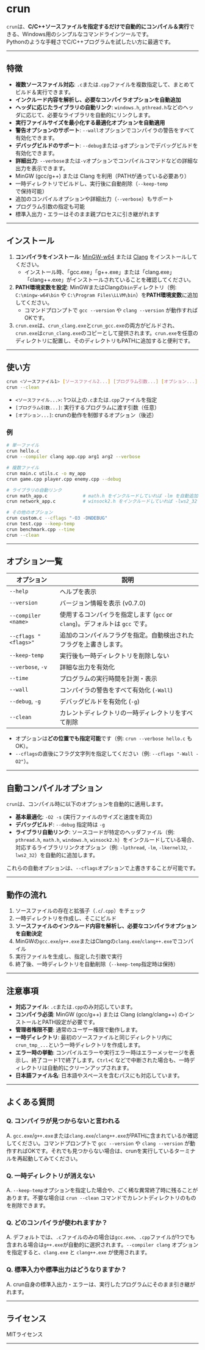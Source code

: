 # crun

`crun`は、**C/C++ソースファイルを指定するだけで自動的にコンパイル＆実行**できる、Windows用のシンプルなコマンドラインツールです。  
Pythonのような手軽さでC/C++プログラムを試したい方に最適です。

---

## 特徴

- **複数ソースファイル対応**: `.c`または`.cpp`ファイルを複数指定して、まとめてビルド＆実行できます。
- **インクルード内容を解析し、必要なコンパイラオプションを自動追加**
- **ヘッダに応じたライブラリの自動リンク**: `windows.h`, `pthread.h`などのヘッダに応じて、必要なライブラリを自動的にリンクします。
- **実行ファイルサイズを最小化する最適化オプションを自動適用**
- **警告オプションのサポート**: `--wall`オプションでコンパイラの警告をすべて有効化できます。
- **デバッグビルドのサポート**: `--debug`または`-g`オプションでデバッグビルドを有効化できます。
- **詳細出力**: `--verbose`または`-v`オプションでコンパイルコマンドなどの詳細な出力を表示できます。
- MinGW (gcc/g++) または Clang を利用（PATHが通っている必要あり）
- 一時ディレクトリでビルドし、実行後に自動削除（`--keep-temp`で保持可能）
- 追加のコンパイルオプションや詳細出力（`--verbose`）もサポート
- プログラム引数の指定も可能
- 標準入出力・エラーはそのまま親プロセスに引き継がれます

---

## インストール

1. **コンパイラをインストール**: [MinGW-w64](https://www.mingw-w64.org/) または [Clang](https://clang.llvm.org/) をインストールしてください。
    - インストール時、「gcc.exe」「g++.exe」または「clang.exe」「clang++.exe」がインストールされていることを確認してください。
2. **PATH環境変数を設定**: MinGWまたはClangの`bin`ディレクトリ（例: `C:\mingw-w64\bin` や `C:\Program Files\LLVM\bin`）を**PATH環境変数**に追加してください。
    - コマンドプロンプトで `gcc --version` や `clang --version` が動作すればOKです。
3. `crun.exe`は、`crun_clang.exe`と`crun_gcc.exe`の両方がビルドされ、`crun.exe`は`crun_clang.exe`のコピーとして提供されます。`crun.exe`を任意のディレクトリに配置し、そのディレクトリもPATHに追加すると便利です。

---

## 使い方

```sh
crun <ソースファイル1> [ソースファイル2...] [プログラム引数...] [オプション...]
crun --clean
```

- `<ソースファイル...>`: 1つ以上の`.c`または`.cpp`ファイルを指定
- `[プログラム引数...]`: 実行するプログラムに渡す引数（任意）
- `[オプション...]`: crunの動作を制御するオプション（後述）

### 例

```sh
# 単一ファイル
crun hello.c
crun --compiler clang app.cpp arg1 arg2 --verbose

# 複数ファイル
crun main.c utils.c -o my_app
crun game.cpp player.cpp enemy.cpp --debug

# ライブラリの自動リンク
crun math_app.c             # math.h をインクルードしていれば -lm を自動追加
crun network_app.c          # winsock2.h をインクルードしていれば -lws2_32 を自動追加

# その他のオプション
crun custom.c --cflags "-O3 -DNDEBUG"
crun test.cpp --keep-temp
crun benchmark.cpp --time
crun --clean
```

---

## オプション一覧

| オプション                | 説明                                    |
|--------------------------|-----------------------------------------|
| `--help`                 | ヘルプを表示                            |
| `--version`              | バージョン情報を表示 (v0.7.0)           |
| `--compiler <name>`      | 使用するコンパイラを指定します (`gcc` or `clang`)。デフォルトは `gcc` です。 |
| `--cflags "<flags>"`     | 追加のコンパイルフラグを指定。自動検出されたフラグを上書きします。 |
| `--keep-temp`            | 実行後も一時ディレクトリを削除しない     |
| `--verbose`, `-v`        | 詳細な出力を有効化                       |
| `--time`                 | プログラムの実行時間を計測・表示         |
| `--wall`                 | コンパイラの警告をすべて有効化 (`-Wall`)   |
| `--debug`, `-g`          | デバッグビルドを有効化 (`-g`)            |
| `--clean`                | カレントディレクトリの一時ディレクトリをすべて削除 |

- オプションは**どの位置でも指定可能**です（例: `crun --verbose hello.c` もOK）。
- `--cflags`の直後にフラグ文字列を指定してください（例: `--cflags "-Wall -O2"`）。

---

## 自動コンパイルオプション

`crun`は、コンパイル時に以下のオプションを自動的に適用します。

- **基本最適化**: `-O2 -s` (実行ファイルのサイズと速度を両立)
- **デバッグビルド**: `--debug` 指定時は `-g`
- **ライブラリ自動リンク**: ソースコードが特定のヘッダファイル（例: `pthread.h`, `math.h`, `windows.h`, `winsock2.h`）をインクルードしている場合、対応するライブラリリンクオプション（例: `-lpthread`, `-lm`, `-lkernel32`, `-lws2_32`）を自動的に追加します。

これらの自動オプションは、`--cflags`オプションで上書きすることが可能です。

---

## 動作の流れ

1. ソースファイルの存在と拡張子（`.c`/`.cpp`）をチェック
2. 一時ディレクトリを作成し、そこにビルド
3. **ソースファイルのインクルード内容を解析し、必要なコンパイラオプションを自動決定**
4. MinGWの`gcc.exe`/`g++.exe`またはClangの`clang.exe`/`clang++.exe`でコンパイル
5. 実行ファイルを生成し、指定した引数で実行
6. 終了後、一時ディレクトリを自動削除（`--keep-temp`指定時は保持）

---

## 注意事項

- **対応ファイル**: `.c`または`.cpp`のみ対応しています。
- **コンパイラ必須**: MinGW (gcc/g++) または Clang (clang/clang++) のインストールとPATH設定が必要です。
- **管理者権限不要**: 通常のユーザー権限で動作します。
- **一時ディレクトリ**: 最初のソースファイルと同じディレクトリ内に`crun_tmp_...`という一時ディレクトリを作成します。
- **エラー時の挙動**: コンパイルエラーや実行エラー時はエラーメッセージを表示し、終了コード1で終了します。`Ctrl+C` などで中断された場合も、一時ディレクトリは自動的にクリーンアップされます。
- **日本語ファイル名**: 日本語やスペースを含むパスにも対応しています。

---

## よくある質問

### Q. コンパイラが見つからないと言われる

A. `gcc.exe`/`g++.exe`または`clang.exe`/`clang++.exe`がPATHに含まれているか確認してください。コマンドプロンプトで `gcc --version` や `clang --version` が動作すればOKです。それでも見つからない場合は、crunを実行しているターミナルを再起動してみてください。

### Q. 一時ディレクトリが消えない

A. `--keep-temp`オプションを指定した場合や、ごく稀な異常終了時に残ることがあります。不要な場合は `crun --clean` コマンドでカレントディレクトリのものを削除できます。

### Q. どのコンパイラが使われますか？

A. デフォルトでは、`.c`ファイルのみの場合は`gcc.exe`、`.cpp`ファイルが1つでも含まれる場合は`g++.exe`が自動的に選択されます。`--compiler clang` オプションを指定すると、`clang.exe` と `clang++.exe` が使用されます。

### Q. 標準入力や標準出力はどうなりますか？

A. crun自身の標準入出力・エラーは、実行したプログラムにそのまま引き継がれます。

---

## ライセンス

MITライセンス

---